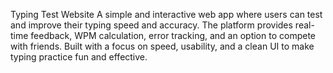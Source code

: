 Typing Test Website
A simple and interactive web app where users can test and improve their typing speed and accuracy. The platform provides real-time feedback, WPM calculation, error tracking, and an option to compete with friends. Built with a focus on speed, usability, and a clean UI to make typing practice fun and effective.
